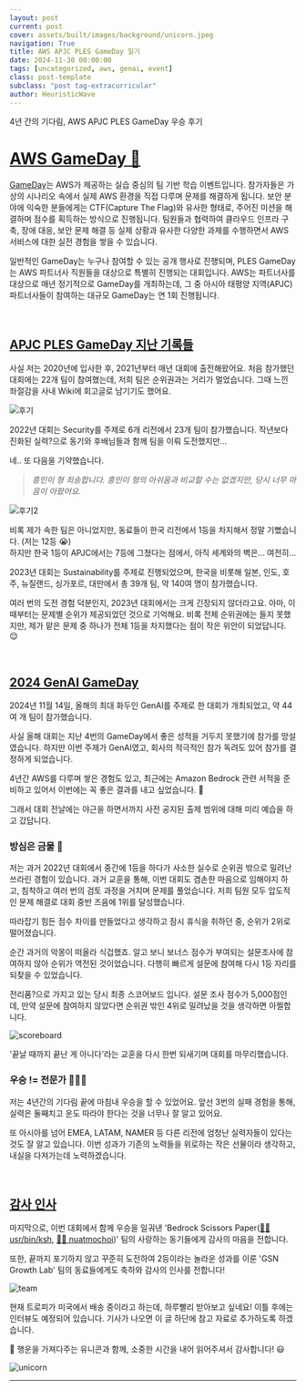 ```yaml
---
layout: post
current: post
cover: assets/built/images/background/unicorn.jpeg
navigation: True
title: AWS APJC PLES GameDay 일기
date: 2024-11-30 00:00:00
tags: [uncategorized, aws, genai, event]
class: post-template
subclass: "post tag-extracurricular"
author: HeuristicWave
---
```


4년 간의 기다림, AWS APJC PLES GameDay 우승 후기

# <a href="#AWS-GameDay">AWS GameDay 🦄</a><a id="AWS-GameDay"></a>

[GameDay](https://aws.amazon.com/ko/gameday/)는 AWS가 제공하는 실습 중심의 팀 기반 학습 이벤트입니다. 참가자들은 가상의 시나리오 속에서 실제 AWS 환경을 직접 다루며 문제를 해결하게 됩니다.
보안 분야에 익숙한 분들에게는 CTF(Capture The Flag)와 유사한 형태로, 주어진 미션을 해결하며 점수를 획득하는 방식으로 진행됩니다.
팀원들과 협력하여 클라우드 인프라 구축, 장애 대응, 보안 문제 해결 등 실제 상황과 유사한 다양한 과제를 수행하면서 AWS 서비스에 대한 실전 경험을 쌓을 수 있습니다.

일반적인 GameDay는 누구나 참여할 수 있는 공개 행사로 진행되며, PLES GameDay는 AWS 파트너사 직원들을 대상으로 특별히 진행되는 대회입니다.
AWS는 파트너사를 대상으로 매년 정기적으로 GameDay를 개최하는데, 그 중 아시아 태평양 지역(APJC) 파트너사들이 참여하는 대규모 GameDay는 연 1회 진행됩니다.

<br>

## <a href="#history">APJC PLES GameDay 지난 기록들</a><a id="history"></a>

사실 저는 2020년에 입사한 후, 2021년부터 매년 대회에 출전해왔어요.
처음 참가했던 대회에는 22개 팀이 참여했는데, 저희 팀은 순위권과는 거리가 멀었습니다.
그때 느낀 좌절감을 사내 Wiki에 회고글로 남기기도 했어요.

![후기](../../assets/built/images/post/etc/review.png)

2022년 대회는 Security를 주제로 6개 리전에서 23개 팀이 참가했습니다. 작년보다 진화된 실력?으로 동기와 후배님들과 함께 팀을 이뤄 도전했지만...

네.. 또 다음을 기약했습니다.

> _흥민이 형 죄송합니다. 흥민이 형의 아쉬움과 비교할 수는 없겠지만, 당시 너무 마음이 아팠어요._

![후기2](../../assets/built/images/post/etc/review2.png)

비록 제가 속한 팀은 아니었지만, 동료들이 한국 리전에서 1등을 차지해서 정말 기뻤습니다. (저는 12등 😭) <br>
하지만 한국 1등이 APJC에서는 7등에 그쳤다는 점에서, 아직 세계와의 벽은... 여전히...

2023년 대회는 Sustainability를 주제로 진행되었으며, 한국을 비롯해 일본, 인도, 호주, 뉴질랜드, 싱가포르, 대만에서 총 39개 팀, 약 140여 명이 참가했습니다.

여러 번의 도전 경험 덕분인지, 2023년 대회에서는 크게 긴장되지 않더라고요. 아마, 이때부터는 문제별 순위가 제공되었던 것으로 기억해요.
비록 전체 순위권에는 들지 못했지만, 제가 맡은 문제 중 하나가 전체 1등을 차지했다는 점이 작은 위안이 되었답니다. 😌

<br>

## <a href="#2024-gameday">2024 GenAI GameDay</a><a id="2024-gameday"></a>

2024년 11월 14일, 올해의 최대 화두인 GenAI를 주제로 한 대회가 개최되었고, 약 44여 개 팀이 참가했습니다.

사실 올해 대회는 지난 4번의 GameDay에서 좋은 성적을 거두지 못했기에 참가를 망설였습니다. 하지만 이번 주제가 GenAI였고, 회사의 적극적인 참가 독려도 있어 참가를 결정하게 되었습니다.

4년간 AWS를 다루며 쌓은 경험도 있고, 최근에는 Amazon Bedrock 관련 서적을 준비하고 있어서 이번에는 꼭 좋은 결과를 내고 싶었습니다. 🙏

그래서 대회 전날에는 야근을 하면서까지 사전 공지된 출제 범위에 대해 미리 예습을 하고 갔답니다.

### 방심은 금물 🚫

저는 과거 2022년 대회에서 중간에 1등을 하다가 사소한 실수로 순위권 밖으로 밀려난 쓰라린 경험이 있습니다.
과거 교훈을 통해, 이번 대회도 겸손한 마음으로 임해야지 하고, 침착하고 여러 번의 검토 과정을 거치며 문제를 풀었습니다.
저희 팀원 모두 압도적인 문제 해결로 대회 중반 즈음에 1위를 달성했습니다.

따라잡기 힘든 점수 차이를 만들었다고 생각하고 잠시 휴식을 취하던 중, 순위가 2위로 떨어졌습니다.

순간 과거의 악몽이 떠올라 식겁했죠. 알고 보니 보너스 점수가 부여되는 설문조사에 참여하지 않아 순위가 역전된 것이었습니다. 다행히 빠르게 설문에 참여해 다시 1등 자리를 되찾을 수 있었습니다.

전리품?으로 가지고 있는 당시 최종 스코어보드 입니다. 설문 조사 점수가 5,000점인데, 만약 설문에 참여하지 않았다면 순위권 밖인 4위로 밀려났을 것을 생각하면 아찔합니다.

![scoreboard](../../assets/built/images/post/etc/scoreboard.png)

'끝날 때까지 끝난 게 아니다'라는 교훈을 다시 한번 되새기며 대회를 마무리했습니다.

### 우승 != 전문가 🧑🏻‍💻

저는 4년간의 기다림 끝에 마침내 우승을 할 수 있었어요.
앞선 3번의 실패 경험을 통해, 실력은 둘째치고 운도 따라야 한다는 것을 너무나 잘 알고 있어요.

또 아시아를 넘어 EMEA, LATAM, NAMER 등 다른 리전에 엄청난 실력자들이 있다는 것도 잘 알고 있습니다.
이번 성과가 기존의 노력들을 위로하는 작은 선물이라 생각하고, 내실을 다져가는데 노력하겠습니다.

<br>

## <a href="#thankyou">감사 인사</a><a id="thankyou"></a>

마지막으로, 이번 대회에서 함께 우승을 일궈낸 'Bedrock Scissors Paper([🏃🏻 usr/bin/ksh](https://user-bin-ksh.medium.com/), [🏃‍♂️ nuatmochoi](https://medium.com/@nuatmochoi))' 팀의 사랑하는 동기들에게 감사의 마음을 전합니다.

또한, 끝까지 포기하지 않고 꾸준히 도전하여 2등이라는 놀라운 성과를 이룬 'GSN Growth Lab' 팀의 동료들에게도 축하와 감사의 인사를 전합니다!

![team](../../assets/built/images/post/etc/team.png)

현재 트로피가 미국에서 배송 중이라고 하는데, 하루빨리 받아보고 싶네요!
이틀 후에는 인터뷰도 예정되어 있습니다. 기사가 나오면 이 글 하단에 참고 자료로 추가하도록 하겠습니다.

🦄 행운을 가져다주는 유니콘과 함께, 소중한 시간을 내어 읽어주셔서 감사합니다! 😃

![unicorn](../../assets/built/images/background/unicorn.jpeg)

---
